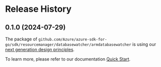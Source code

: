 # Release History

## 0.1.0 (2024-07-29)

The package of `github.com/Azure/azure-sdk-for-go/sdk/resourcemanager/databasewatcher/armdatabasewatcher` is using our [next generation design principles](https://azure.github.io/azure-sdk/general_introduction.html).

To learn more, please refer to our documentation [Quick Start](https://aka.ms/azsdk/go/mgmt).